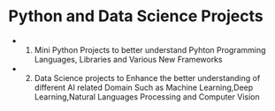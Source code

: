 # Python and Data Science Projects

- 1) Mini Python Projects to better understand Pyhton Programming Languages, Libraries and Various New Frameworks

- 2) Data Science projects to Enhance the better understanding of different AI related Domain Such as Machine Learning,Deep Learning,Natural Languages Processing and Computer Vision
